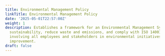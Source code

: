 ```yaml
---
title: Environmental Management Policy
linkTitle: Environmental Management Policy
date: '2025-05-01T22:57:00Z'
weight: 1
description: Establishes a framework for an Environmental Management System to promote
  sustainability, reduce waste and emissions, and comply with ISO 14001 standards,
  involving all employees and stakeholders in environmental initiatives and continuous
  improvement.
draft: false
---
```



<!-- Unsupported block type: unsupported -->